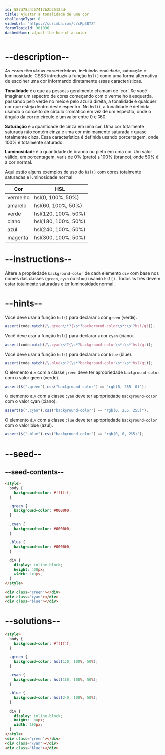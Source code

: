 ```yaml
---
id: 587d78a4367417b2b2512ad4
title: Ajustar a tonalidade de uma cor
challengeType: 0
videoUrl: "https://scrimba.com/c/cPp38TZ"
forumTopicId: 301036
dashedName: adjust-the-hue-of-a-color
---
```


# --description--

As cores têm várias características, incluindo tonalidade, saturação e luminosidade. CSS3 introduziu a função `hsl()` como uma forma alternativa de escolher uma cor informando diretamente essas características.

**Tonalidade** é o que as pessoas geralmente chamam de 'cor'. Se você imaginar um espectro de cores começando com o vermelho à esquerda, passando pelo verde no meio e pelo azul à direita, a tonalidade é qualquer cor que esteja dentro deste espectro. No `hsl()`, a tonalidade é definida usando o conceito de círculo cromático em vez de um espectro, onde o ângulo da cor no círculo é um valor entre 0 e 360.

**Saturação** é a quantidade de cinza em uma cor. Uma cor totalmente saturada não contém cinza e uma cor minimamente saturada é quase totalmente cinza. Essa característica é definida usando porcentagem, onde 100% é totalmente saturado.

**Luminosidade** é a quantidade de branco ou preto em uma cor. Um valor válido, em porcentagem, varia de 0% (preto) a 100% (branco), onde 50% é a cor normal.

Aqui estão alguns exemplos de uso do `hsl()` com cores totalmente saturadas e luminosidade normal:

<table class='table table-striped'><thead><tr><th>Cor</th><th>HSL</th></tr></thead><tbody><tr><td>vermelho</td><td>hsl(0, 100%, 50%)</td></tr><tr><td>amarelo</td><td>hsl(60, 100%, 50%)</td></tr><tr><td>verde</td><td>hsl(120, 100%, 50%)</td></tr><tr><td>ciano</td><td>hsl(180, 100%, 50%)</td></tr><tr><td>azul</td><td>hsl(240, 100%, 50%)</td></tr><tr><td>magenta</td><td>hsl(300, 100%, 50%)</td></tr></tbody></table>

# --instructions--

Altere a propriedade `background-color` de cada elemento `div` com base nos nomes das classes (`green`, `cyan` ou `blue`) usando `hsl()`. Todos as três devem estar totalmente saturadas e ter luminosidade normal.

# --hints--

Você deve usar a função `hsl()` para declarar a cor `green` (verde).

```js
assert(code.match(/\.green\s*?{\s*?background-color\s*:\s*?hsl/gi));
```

Você deve usar a função `hsl()` para declarar a cor `cyan` (ciano).

```js
assert(code.match(/\.cyan\s*?{\s*?background-color\s*:\s*?hsl/gi));
```

Você deve usar a função `hsl()` para declarar a cor `blue` (blue).

```js
assert(code.match(/\.blue\s*?{\s*?background-color\s*:\s*?hsl/gi));
```

O elemento `div` com a classe `green` deve ter apropriedade `background-color` com o valor green (verde).

```js
assert($(".green").css("background-color") == "rgb(0, 255, 0)");
```

O elemento `div` com a classe `cyan` deve ter apropriedade `background-color` com o valor cyan (ciano).

```js
assert($(".cyan").css("background-color") == "rgb(0, 255, 255)");
```

O elemento `div` com a classe `blue` deve ter apropriedade `background-color` com o valor blue (azul).

```js
assert($(".blue").css("background-color") == "rgb(0, 0, 255)");
```

# --seed--

## --seed-contents--

```html
<style>
  body {
    background-color: #ffffff;
  }

  .green {
    background-color: #000000;
  }

  .cyan {
    background-color: #000000;
  }

  .blue {
    background-color: #000000;
  }

  div {
    display: inline-block;
    height: 100px;
    width: 100px;
  }
</style>

<div class="green"></div>
<div class="cyan"></div>
<div class="blue"></div>
```

# --solutions--

```html
<style>
  body {
    background-color: #ffffff;
  }

  .green {
    background-color: hsl(120, 100%, 50%);
  }

  .cyan {
    background-color: hsl(180, 100%, 50%);
  }

  .blue {
    background-color: hsl(240, 100%, 50%);
  }

  div {
    display: inline-block;
    height: 100px;
    width: 100px;
  }
</style>
<div class="green"></div>
<div class="cyan"></div>
<div class="blue"></div>
```
